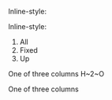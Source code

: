 Inline-style:

<!-- ![ionization energy](../../3ionizationenergies.png) -->

<b-img src="../../3ionizationenergies.png" fluid alt="Responsive image"/>

Inline-style:

<!-- ![hero](hero.png) -->

<div>

1. All
1. Fixed
1. Up

</div>

<div class="container">
<div class="row">
<div class="col-sm">

One of three columns H~2~O

</div>

<div class="col-sm">

<b-img src="../../3ionizationenergies.png" fluid alt="Responsive image"/>

</div>

<div class="col-sm">

One of three columns

</div>
</div>
</div>
